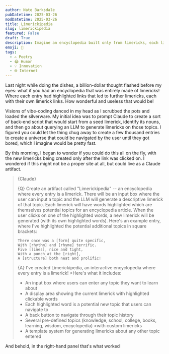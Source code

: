 ```yaml
---
author: Nate Barksdale
pubDatetime: 2025-03-26
modDatetime: 2025-03-26
title: Limerickipedia
slug: limerickipedia
featured: False
draft: True
description: Imagine an encyclopedia built only from limericks, each linking to more! Delve into the wonderfully useless concept of Limerickipedia.
emoji: 🤪
tags:
  - ✍️ Poetry
  - 😂 Humor
  - 💡 Innovation
  - 🌐 Internet
---
```


Last night while doing the dishes, a billion-dollar thought flashed before my eyes: what if you had an encyclopedia that was entirely made of limericks! Where each entry had highlighted links that led to further limericks, each with their own limerick links. How wonderful and useless that would be!

Visions of vibe-coding danced in my head as I scrubbed the pots and loaded the silverware. My initial idea was to prompt Claude to create a sort of back-end script that would start from a seed limerick, identify its nouns, and then go about querying an LLM to generate limericks on those topics. I figured you could let the thing chug away to create a few thousand entries to create a universe that could be navigated by the user until they got bored, which I imagine would be pretty fast.

By this morning, I began to wonder if you could do this all on the fly, with the new limericks being created only after the link was clicked on. I wondered if this might not be a proper site at all, but could live as a Claude artifact.

> {Claude}
>
> {Q} Create an artifact called "Limerickipedia" -- an encyclopedia where every entry is a limerick. There will be an input box where the user can input a topic and the LLM will generate a descriptive limerick of that topic. Each limerick will have words highlighted which are themselves potential topics for an encyclopedia article. When the user clicks on one of the highlighted words, a new limerick will be generated (with its own highlighted words). Here's an example entry, where I've highlighted the potential additional topics in square brackets:
>
> ```
> There once was a [form] quite specific,
> With [rhythm] and [rhyme] terrific.
> Five [lines], nice and tight,
> With a punch at the [right],
> A [structure] both neat and prolific!
> ```
>
> {A} I've created Limerickipedia, an interactive encyclopedia where every entry is a limerick! >Here's what it includes:
>
> - An input box where users can enter any topic they want to learn about
> - A display area showing the current limerick with highlighted clickable words
> - Each highlighted word is a potential new topic that users can navigate to
> - A back button to navigate through their topic history
> - Several pre-defined topics (knowledge, school, college, books, learning, wisdom, encyclopedia) >with custom limericks
> - A template system for generating limericks about any other topic entered

And behold, in the right-hand panel that's what worked
